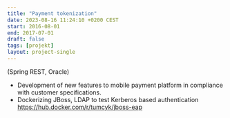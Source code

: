 ```yaml
---
title: "Payment tokenization"
date: 2023-08-16 11:24:10 +0200 CEST
start: 2016-08-01
end: 2017-07-01
draft: false
tags: [projekt]
layout: project-single
---
```


(Spring REST, Oracle)
- Development of new features to mobile payment platform in compliance with customer specifications.
- Dockerizing JBoss, LDAP to test Kerberos based authentication https://hub.docker.com/r/tumcyk/jboss-eap
